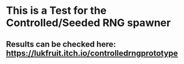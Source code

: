 # This is a Test for the Controlled/Seeded RNG spawner
## Results can be checked here: https://lukfruit.itch.io/controlledrngprototype
